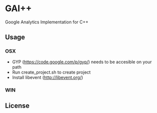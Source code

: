 # GAI++

Google Analytics Implementation for C++

## Usage

### OSX

* GYP (https://code.google.com/p/gyp/) needs to be accesible on your path
* Run create_project.sh to create project
* Install libevent (http://libevent.org/)

### WIN

## License

